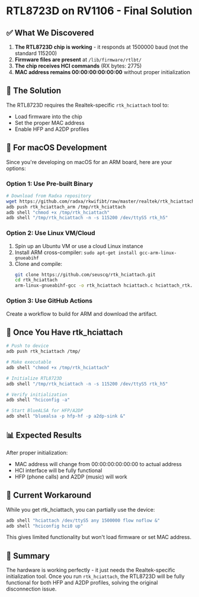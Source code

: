 # RTL8723D on RV1106 - Final Solution

## ✅ What We Discovered

1. **The RTL8723D chip is working** - it responds at 1500000 baud (not the standard 115200)
2. **Firmware files are present** at `/lib/firmware/rtlbt/`
3. **The chip receives HCI commands** (RX bytes: 2775)
4. **MAC address remains 00:00:00:00:00:00** without proper initialization

## 🔧 The Solution

The RTL8723D requires the Realtek-specific `rtk_hciattach` tool to:
- Load firmware into the chip
- Set the proper MAC address
- Enable HFP and A2DP profiles

## 📱 For macOS Development

Since you're developing on macOS for an ARM board, here are your options:

### Option 1: Use Pre-built Binary
```bash
# Download from Radxa repository
wget https://github.com/radxa/rkwifibt/raw/master/realtek/rtk_hciattach/rtk_hciattach_arm
adb push rtk_hciattach_arm /tmp/rtk_hciattach
adb shell "chmod +x /tmp/rtk_hciattach"
adb shell "/tmp/rtk_hciattach -n -s 115200 /dev/ttyS5 rtk_h5"
```

### Option 2: Use Linux VM/Cloud
1. Spin up an Ubuntu VM or use a cloud Linux instance
2. Install ARM cross-compiler: `sudo apt-get install gcc-arm-linux-gnueabihf`
3. Clone and compile:
   ```bash
   git clone https://github.com/seuscq/rtk_hciattach.git
   cd rtk_hciattach
   arm-linux-gnueabihf-gcc -o rtk_hciattach hciattach.c hciattach_rtk.c
   ```

### Option 3: Use GitHub Actions
Create a workflow to build for ARM and download the artifact.

## 🚀 Once You Have rtk_hciattach

```bash
# Push to device
adb push rtk_hciattach /tmp/

# Make executable
adb shell "chmod +x /tmp/rtk_hciattach"

# Initialize RTL8723D
adb shell "/tmp/rtk_hciattach -n -s 115200 /dev/ttyS5 rtk_h5"

# Verify initialization
adb shell "hciconfig -a"

# Start BlueALSA for HFP/A2DP
adb shell "bluealsa -p hfp-hf -p a2dp-sink &"
```

## 📊 Expected Results

After proper initialization:
- MAC address will change from 00:00:00:00:00:00 to actual address
- HCI interface will be fully functional
- HFP (phone calls) and A2DP (music) will work

## 🔄 Current Workaround

While you get rtk_hciattach, you can partially use the device:

```bash
adb shell "hciattach /dev/ttyS5 any 1500000 flow noflow &"
adb shell "hciconfig hci0 up"
```

This gives limited functionality but won't load firmware or set MAC address.

## 📝 Summary

The hardware is working perfectly - it just needs the Realtek-specific initialization tool. Once you run `rtk_hciattach`, the RTL8723D will be fully functional for both HFP and A2DP profiles, solving the original disconnection issue.